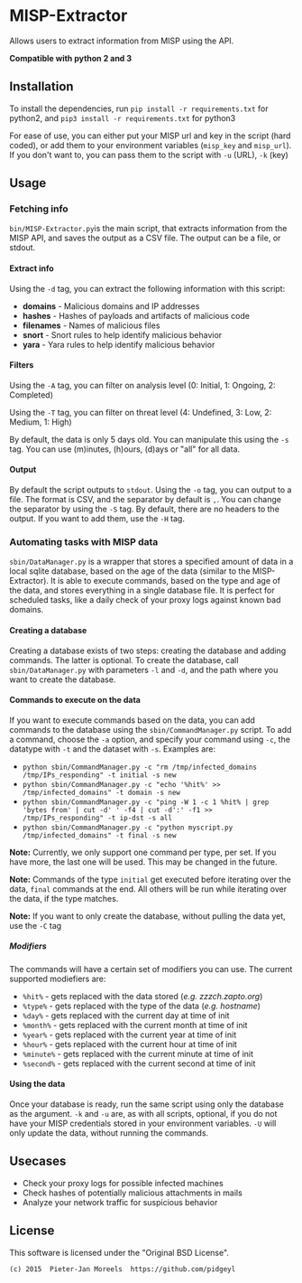 #     MISP-Extractor
Allows users to extract information from MISP using the API.

**Compatible with python 2 and 3**

##    Installation
To install the dependencies, run `pip install -r requirements.txt` for
 python2, and `pip3 install -r requirements.txt` for python3

For ease of use, you can either put your MISP url and key in the script
 (hard coded), or add them to your environment variables (`misp_key` and
 `misp_url`). If you don't want to, you can pass them to the script with
 `-u` (URL), `-k` (key)

##    Usage
###   Fetching info
`bin/MISP-Extractor.py`is the main script, that extracts information
 from the MISP API, and saves the output as a CSV file. The output can
 be a file, or stdout.

####  Extract info
Using the `-d` tag, you can extract the following information with this
 script:

 * **domains**   - Malicious domains and IP addresses
 * **hashes**    - Hashes of payloads and artifacts of malicious code
 * **filenames** - Names of malicious files
 * **snort**     - Snort rules to help identify malicious behavior
 * **yara**      - Yara rules to help identify malicious behavior

####  Filters
Using the `-A` tag, you can filter on analysis level (0: Initial, 1:
 Ongoing, 2: Completed)

Using the `-T` tag, you can filter on threat level (4: Undefined, 3:
 Low, 2: Medium, 1: High)

By default, the data is only 5 days old. You can manipulate this using
 the `-s` tag. You can use (m)inutes, (h)ours, (d)ays or "all" for all
 data.

####  Output
By default the script outputs to `stdout`. Using the `-o` tag, you can
 output to a file. The format is CSV, and the separator by default is
 `,`. You can change the separator by using the `-S` tag. By default,
 there are no headers to the output. If you want to add them, use the
 `-H` tag.

###   Automating tasks with MISP data
`sbin/DataManager.py` is a wrapper that stores a specified amount of
 data in a local sqlite database, based on the age of the data (similar
 to the MISP-Extractor). It is able to execute commands, based on the
 type and age of the data, and stores everything in a single database
 file. It is perfect for scheduled tasks, like a daily check of your
 proxy logs against known bad domains.

####  Creating a database
Creating a database exists of two steps: creating the database and
adding commands. The latter is optional. To create the database, call
`sbin/DataManager.py` with parameters `-l` and `-d`, and the path where
you want to create the database.

####  Commands to execute on the data
If you want to execute commands based on the data, you can add commands
to the database using the `sbin/CommandManager.py` script. To add a
command, choose the `-a` option, and specify your command using `-c`,
the datatype with `-t` and the dataset with `-s`. Examples are:

 * `python sbin/CommandManager.py -c "rm /tmp/infected_domains
   /tmp/IPs_responding" -t initial -s new`
 * `python sbin/CommandManager.py -c "echo '%hit%' >>
   /tmp/infected_domains" -t domain -s new`
 * `python sbin/CommandManager.py -c "ping -W 1 -c 1 %hit% | grep 'bytes
   from' | cut -d' ' -f4 | cut -d':' -f1 >> /tmp/IPs_responding" -t
   ip-dst -s all`
 * `python sbin/CommandManager.py -c "python myscript.py
   /tmp/infected_domains" -t final -s new`

**Note:** Currently, we only support one command per type, per set. If
 you have more, the last one will be used. This may be changed in the
 future.

**Note:** Commands of the type `initial` get executed before iterating
 over the data, `final` commands at the end. All others will be run while
 iterating over the data, if the type matches.

**Note:** If you want to only create the database, without pulling the
 data yet, use the `-C` tag

##### Modifiers
The commands will have a certain set of modifiers you can use. The current
 supported modiefiers are:

 * `%hit%`    - gets replaced with the data stored (*e.g. zzzch.zapto.org*)
 * `%type%`   - gets replaced with the type of the data (*e.g. hostname*)
 * `%day%`    - gets replaced with the current day at time of init
 * `%month%`  - gets replaced with the current month at time of init
 * `%year%`   - gets replaced with the current year at time of init
 * `%hour%`   - gets replaced with the current hour at time of init
 * `%minute%` - gets replaced with the current minute at time of init
 * `%second%` - gets replaced with the current second at time of init

####  Using the data
Once your database is ready, run the same script using only the database
 as the argument. `-k` and `-u` are, as with all scripts, optional, if
 you do not have your MISP credentials stored in your environment
 variables. `-U` will only update the data, without running the
 commands.

##    Usecases

 * Check your proxy logs for possible infected machines
 * Check hashes of potentially malicious attachments in mails
 * Analyze your network traffic for suspicious behavior

##    License
This software is licensed under the "Original BSD License".

    (c) 2015  Pieter-Jan Moreels  https://github.com/pidgeyl